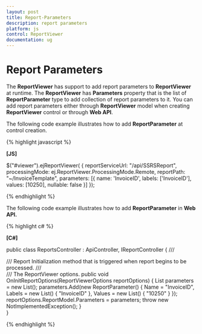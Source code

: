 ```yaml
---
layout: post
title: Report-Parameters
description: report parameters
platform: js
control: ReportViewer
documentation: ug
---
```


# Report Parameters

The **ReportViewer** has support to add report parameters to **ReportViewer** at runtime. The **ReportViewer** has **Parameters** property that is the list of **ReportParameter** type to add collection of report parameters to it. You can add report parameters either through **ReportViewer** model when creating **ReportViewer** control or through **Web API**.

The following code example illustrates how to add **ReportParameter** at control creation.



{% highlight javascript %}

**[JS]**

$("#viewer").ejReportViewer(
                {
                    reportServiceUrl: "/api/SSRSReport",
                    processingMode: ej.ReportViewer.ProcessingMode.Remote,
                    reportPath: "~/InvoiceTemplate", 
                    parameters: [{ name: 'InvoiceID', labels: ['InvoiceID'], values: [10250], nullable: false }]
                });


{% endhighlight %}

The following code example illustrates how to add **ReportParameter** in **Web API.**

{% highlight c# %}

**[C#]**

public class ReportsController : ApiController, IReportController
    {
        /// <summary>
        /// Report Initialization method that is triggered when report begins to be processed.
        /// </summary>
        /// <param name="reportOptions">The ReportViewer options.</param>
        public void OnInitReportOptions(ReportViewerOptions reportOptions)
        {
            List<ReportParameter> parameters = new List<ReportParameter>();
            parameters.Add(new ReportParameter() { Name = "InvoiceID", Labels = new List<string>() { "InvoiceID" }, Values = new List<string>() { "10250" } });
            reportOptions.ReportModel.Parameters = parameters;
            throw new NotImplementedException();
        }        
    }


{% endhighlight %}



